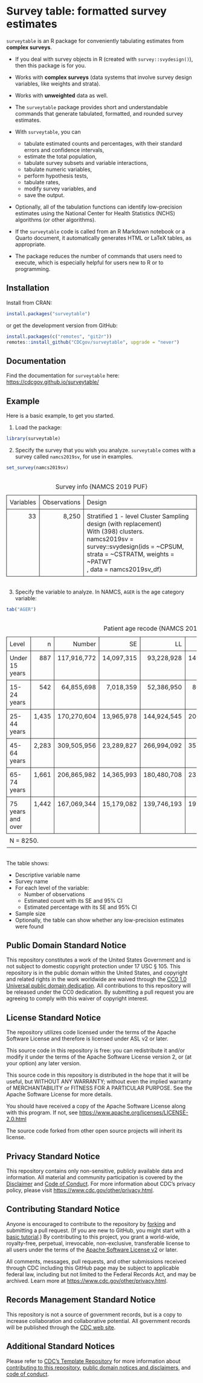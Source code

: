 
<!-- README.md is generated from README.Rmd. Please edit that file -->

# Survey table: formatted survey estimates

<!-- badges: start -->
<!-- badges: end -->

`surveytable` is an R package for conveniently tabulating estimates from
**complex surveys**.

- If you deal with survey objects in R (created with
  `survey::svydesign()`), then this package is for you.

- Works with **complex surveys** (data systems that involve survey
  design variables, like weights and strata).

- Works with **unweighted** data as well.

- The `surveytable` package provides short and understandable commands
  that generate tabulated, formatted, and rounded survey estimates.

- With `surveytable`, you can

  - tabulate estimated counts and percentages, with their standard
    errors and confidence intervals,
  - estimate the total population,
  - tabulate survey subsets and variable interactions,
  - tabulate numeric variables,
  - perform hypothesis tests,
  - tabulate rates,
  - modify survey variables, and
  - save the output.

- Optionally, all of the tabulation functions can identify low-precision
  estimates using the National Center for Health Statistics (NCHS)
  algorithms (or other algorithms).

- If the `surveytable` code is called from an R Markdown notebook or a
  Quarto document, it automatically generates HTML or LaTeX tables, as
  appropriate.

- The package reduces the number of commands that users need to execute,
  which is especially helpful for users new to R or to programming.

## Installation

Install from CRAN:

``` r
install.packages("surveytable")
```

or get the development version from GitHub:

``` r
install.packages(c("remotes", "git2r"))
remotes::install_github("CDCgov/surveytable", upgrade = "never")
```

## Documentation

Find the documentation for `surveytable` here:
<https://cdcgov.github.io/surveytable/>

## Example

Here is a basic example, to get you started.

1.  Load the package:

``` r
library(surveytable)
```

2.  Specify the survey that you wish you analyze. `surveytable` comes
    with a survey called `namcs2019sv`, for use in examples.

``` r
set_survey(namcs2019sv)
```

<table class="huxtable" data-quarto-disable-processing="true" style="border-collapse: collapse; border: 0px; margin-bottom: 2em; margin-top: 2em; ; margin-left: auto; margin-right: auto;  ">
<caption style="caption-side: top; text-align: center;">
Survey info {NAMCS 2019 PUF}
</caption>
<col>
<col>
<col>
<tr>
<th style="vertical-align: top; text-align: right; white-space: normal; border-style: solid solid solid solid; border-width: 0.4pt 0.4pt 0.4pt 0.4pt;    padding: 6pt 6pt 6pt 6pt; font-weight: normal;">
Variables
</th>
<th style="vertical-align: top; text-align: right; white-space: normal; border-style: solid solid solid solid; border-width: 0.4pt 0.4pt 0.4pt 0.4pt;    padding: 6pt 6pt 6pt 6pt; font-weight: normal;">
Observations
</th>
<th style="vertical-align: top; text-align: left; white-space: normal; border-style: solid solid solid solid; border-width: 0.4pt 0.4pt 0.4pt 0.4pt;    padding: 6pt 6pt 6pt 6pt; font-weight: normal;">
Design
</th>
</tr>
<tr>
<td style="vertical-align: top; text-align: right; white-space: normal; border-style: solid solid solid solid; border-width: 0.4pt 0.4pt 0.4pt 0.4pt;    padding: 6pt 6pt 6pt 6pt; font-weight: normal;">
33
</td>
<td style="vertical-align: top; text-align: right; white-space: normal; border-style: solid solid solid solid; border-width: 0.4pt 0.4pt 0.4pt 0.4pt;    padding: 6pt 6pt 6pt 6pt; font-weight: normal;">
8,250
</td>
<td style="vertical-align: top; text-align: left; white-space: normal; border-style: solid solid solid solid; border-width: 0.4pt 0.4pt 0.4pt 0.4pt;    padding: 6pt 6pt 6pt 6pt; font-weight: normal;">
Stratified 1 - level Cluster Sampling design (with replacement)<br>With
(398) clusters.<br>namcs2019sv = survey::svydesign(ids = ~CPSUM, strata
= ~CSTRATM, weights = ~PATWT<br> , data = namcs2019sv_df)
</td>
</tr>
</table>

3.  Specify the variable to analyze. In NAMCS, `AGER` is the age
    category variable:

``` r
tab("AGER")
```

<table class="huxtable" data-quarto-disable-processing="true" style="border-collapse: collapse; border: 0px; margin-bottom: 2em; margin-top: 2em; ; margin-left: auto; margin-right: auto;  ">
<caption style="caption-side: top; text-align: center;">
Patient age recode {NAMCS 2019 PUF}
</caption>
<col>
<col>
<col>
<col>
<col>
<col>
<col>
<col>
<col>
<col>
<tr>
<th style="vertical-align: top; text-align: left; white-space: normal; border-style: solid solid solid solid; border-width: 0.4pt 0.4pt 0.4pt 0.4pt;    padding: 6pt 6pt 6pt 6pt; font-weight: normal;">
Level
</th>
<th style="vertical-align: top; text-align: right; white-space: normal; border-style: solid solid solid solid; border-width: 0.4pt 0.4pt 0.4pt 0.4pt;    padding: 6pt 6pt 6pt 6pt; font-weight: normal;">
n
</th>
<th style="vertical-align: top; text-align: right; white-space: normal; border-style: solid solid solid solid; border-width: 0.4pt 0.4pt 0.4pt 0.4pt;    padding: 6pt 6pt 6pt 6pt; font-weight: normal;">
Number
</th>
<th style="vertical-align: top; text-align: right; white-space: normal; border-style: solid solid solid solid; border-width: 0.4pt 0.4pt 0.4pt 0.4pt;    padding: 6pt 6pt 6pt 6pt; font-weight: normal;">
SE
</th>
<th style="vertical-align: top; text-align: right; white-space: normal; border-style: solid solid solid solid; border-width: 0.4pt 0.4pt 0.4pt 0.4pt;    padding: 6pt 6pt 6pt 6pt; font-weight: normal;">
LL
</th>
<th style="vertical-align: top; text-align: right; white-space: normal; border-style: solid solid solid solid; border-width: 0.4pt 0.4pt 0.4pt 0.4pt;    padding: 6pt 6pt 6pt 6pt; font-weight: normal;">
UL
</th>
<th style="vertical-align: top; text-align: right; white-space: normal; border-style: solid solid solid solid; border-width: 0.4pt 0.4pt 0.4pt 0.4pt;    padding: 6pt 6pt 6pt 6pt; font-weight: normal;">
Percent
</th>
<th style="vertical-align: top; text-align: right; white-space: normal; border-style: solid solid solid solid; border-width: 0.4pt 0.4pt 0.4pt 0.4pt;    padding: 6pt 6pt 6pt 6pt; font-weight: normal;">
SE
</th>
<th style="vertical-align: top; text-align: right; white-space: normal; border-style: solid solid solid solid; border-width: 0.4pt 0.4pt 0.4pt 0.4pt;    padding: 6pt 6pt 6pt 6pt; font-weight: normal;">
LL
</th>
<th style="vertical-align: top; text-align: right; white-space: normal; border-style: solid solid solid solid; border-width: 0.4pt 0.4pt 0.4pt 0.4pt;    padding: 6pt 6pt 6pt 6pt; font-weight: normal;">
UL
</th>
</tr>
<tr>
<td style="vertical-align: top; text-align: left; white-space: normal; border-style: solid solid solid solid; border-width: 0.4pt 0.4pt 0.4pt 0.4pt;    padding: 6pt 6pt 6pt 6pt; font-weight: normal;">
Under 15 years
</td>
<td style="vertical-align: top; text-align: right; white-space: normal; border-style: solid solid solid solid; border-width: 0.4pt 0.4pt 0.4pt 0.4pt;    padding: 6pt 6pt 6pt 6pt; font-weight: normal;">
887
</td>
<td style="vertical-align: top; text-align: right; white-space: normal; border-style: solid solid solid solid; border-width: 0.4pt 0.4pt 0.4pt 0.4pt;    padding: 6pt 6pt 6pt 6pt; font-weight: normal;">
117,916,772
</td>
<td style="vertical-align: top; text-align: right; white-space: normal; border-style: solid solid solid solid; border-width: 0.4pt 0.4pt 0.4pt 0.4pt;    padding: 6pt 6pt 6pt 6pt; font-weight: normal;">
14,097,315
</td>
<td style="vertical-align: top; text-align: right; white-space: normal; border-style: solid solid solid solid; border-width: 0.4pt 0.4pt 0.4pt 0.4pt;    padding: 6pt 6pt 6pt 6pt; font-weight: normal;">
93,228,928
</td>
<td style="vertical-align: top; text-align: right; white-space: normal; border-style: solid solid solid solid; border-width: 0.4pt 0.4pt 0.4pt 0.4pt;    padding: 6pt 6pt 6pt 6pt; font-weight: normal;">
149,142,177
</td>
<td style="vertical-align: top; text-align: right; white-space: normal; border-style: solid solid solid solid; border-width: 0.4pt 0.4pt 0.4pt 0.4pt;    padding: 6pt 6pt 6pt 6pt; font-weight: normal;">
11.4
</td>
<td style="vertical-align: top; text-align: right; white-space: normal; border-style: solid solid solid solid; border-width: 0.4pt 0.4pt 0.4pt 0.4pt;    padding: 6pt 6pt 6pt 6pt; font-weight: normal;">
1.3
</td>
<td style="vertical-align: top; text-align: right; white-space: normal; border-style: solid solid solid solid; border-width: 0.4pt 0.4pt 0.4pt 0.4pt;    padding: 6pt 6pt 6pt 6pt; font-weight: normal;">
8.9
</td>
<td style="vertical-align: top; text-align: right; white-space: normal; border-style: solid solid solid solid; border-width: 0.4pt 0.4pt 0.4pt 0.4pt;    padding: 6pt 6pt 6pt 6pt; font-weight: normal;">
14.2
</td>
</tr>
<tr>
<td style="vertical-align: top; text-align: left; white-space: normal; border-style: solid solid solid solid; border-width: 0.4pt 0.4pt 0.4pt 0.4pt;    padding: 6pt 6pt 6pt 6pt; font-weight: normal;">
15-24 years
</td>
<td style="vertical-align: top; text-align: right; white-space: normal; border-style: solid solid solid solid; border-width: 0.4pt 0.4pt 0.4pt 0.4pt;    padding: 6pt 6pt 6pt 6pt; font-weight: normal;">
542
</td>
<td style="vertical-align: top; text-align: right; white-space: normal; border-style: solid solid solid solid; border-width: 0.4pt 0.4pt 0.4pt 0.4pt;    padding: 6pt 6pt 6pt 6pt; font-weight: normal;">
64,855,698
</td>
<td style="vertical-align: top; text-align: right; white-space: normal; border-style: solid solid solid solid; border-width: 0.4pt 0.4pt 0.4pt 0.4pt;    padding: 6pt 6pt 6pt 6pt; font-weight: normal;">
7,018,359
</td>
<td style="vertical-align: top; text-align: right; white-space: normal; border-style: solid solid solid solid; border-width: 0.4pt 0.4pt 0.4pt 0.4pt;    padding: 6pt 6pt 6pt 6pt; font-weight: normal;">
52,386,950
</td>
<td style="vertical-align: top; text-align: right; white-space: normal; border-style: solid solid solid solid; border-width: 0.4pt 0.4pt 0.4pt 0.4pt;    padding: 6pt 6pt 6pt 6pt; font-weight: normal;">
80,292,164
</td>
<td style="vertical-align: top; text-align: right; white-space: normal; border-style: solid solid solid solid; border-width: 0.4pt 0.4pt 0.4pt 0.4pt;    padding: 6pt 6pt 6pt 6pt; font-weight: normal;">
6.3
</td>
<td style="vertical-align: top; text-align: right; white-space: normal; border-style: solid solid solid solid; border-width: 0.4pt 0.4pt 0.4pt 0.4pt;    padding: 6pt 6pt 6pt 6pt; font-weight: normal;">
0.6
</td>
<td style="vertical-align: top; text-align: right; white-space: normal; border-style: solid solid solid solid; border-width: 0.4pt 0.4pt 0.4pt 0.4pt;    padding: 6pt 6pt 6pt 6pt; font-weight: normal;">
5.1
</td>
<td style="vertical-align: top; text-align: right; white-space: normal; border-style: solid solid solid solid; border-width: 0.4pt 0.4pt 0.4pt 0.4pt;    padding: 6pt 6pt 6pt 6pt; font-weight: normal;">
7.5
</td>
</tr>
<tr>
<td style="vertical-align: top; text-align: left; white-space: normal; border-style: solid solid solid solid; border-width: 0.4pt 0.4pt 0.4pt 0.4pt;    padding: 6pt 6pt 6pt 6pt; font-weight: normal;">
25-44 years
</td>
<td style="vertical-align: top; text-align: right; white-space: normal; border-style: solid solid solid solid; border-width: 0.4pt 0.4pt 0.4pt 0.4pt;    padding: 6pt 6pt 6pt 6pt; font-weight: normal;">
1,435
</td>
<td style="vertical-align: top; text-align: right; white-space: normal; border-style: solid solid solid solid; border-width: 0.4pt 0.4pt 0.4pt 0.4pt;    padding: 6pt 6pt 6pt 6pt; font-weight: normal;">
170,270,604
</td>
<td style="vertical-align: top; text-align: right; white-space: normal; border-style: solid solid solid solid; border-width: 0.4pt 0.4pt 0.4pt 0.4pt;    padding: 6pt 6pt 6pt 6pt; font-weight: normal;">
13,965,978
</td>
<td style="vertical-align: top; text-align: right; white-space: normal; border-style: solid solid solid solid; border-width: 0.4pt 0.4pt 0.4pt 0.4pt;    padding: 6pt 6pt 6pt 6pt; font-weight: normal;">
144,924,545
</td>
<td style="vertical-align: top; text-align: right; white-space: normal; border-style: solid solid solid solid; border-width: 0.4pt 0.4pt 0.4pt 0.4pt;    padding: 6pt 6pt 6pt 6pt; font-weight: normal;">
200,049,472
</td>
<td style="vertical-align: top; text-align: right; white-space: normal; border-style: solid solid solid solid; border-width: 0.4pt 0.4pt 0.4pt 0.4pt;    padding: 6pt 6pt 6pt 6pt; font-weight: normal;">
16.4
</td>
<td style="vertical-align: top; text-align: right; white-space: normal; border-style: solid solid solid solid; border-width: 0.4pt 0.4pt 0.4pt 0.4pt;    padding: 6pt 6pt 6pt 6pt; font-weight: normal;">
1.1
</td>
<td style="vertical-align: top; text-align: right; white-space: normal; border-style: solid solid solid solid; border-width: 0.4pt 0.4pt 0.4pt 0.4pt;    padding: 6pt 6pt 6pt 6pt; font-weight: normal;">
14.3
</td>
<td style="vertical-align: top; text-align: right; white-space: normal; border-style: solid solid solid solid; border-width: 0.4pt 0.4pt 0.4pt 0.4pt;    padding: 6pt 6pt 6pt 6pt; font-weight: normal;">
18.8
</td>
</tr>
<tr>
<td style="vertical-align: top; text-align: left; white-space: normal; border-style: solid solid solid solid; border-width: 0.4pt 0.4pt 0.4pt 0.4pt;    padding: 6pt 6pt 6pt 6pt; font-weight: normal;">
45-64 years
</td>
<td style="vertical-align: top; text-align: right; white-space: normal; border-style: solid solid solid solid; border-width: 0.4pt 0.4pt 0.4pt 0.4pt;    padding: 6pt 6pt 6pt 6pt; font-weight: normal;">
2,283
</td>
<td style="vertical-align: top; text-align: right; white-space: normal; border-style: solid solid solid solid; border-width: 0.4pt 0.4pt 0.4pt 0.4pt;    padding: 6pt 6pt 6pt 6pt; font-weight: normal;">
309,505,956
</td>
<td style="vertical-align: top; text-align: right; white-space: normal; border-style: solid solid solid solid; border-width: 0.4pt 0.4pt 0.4pt 0.4pt;    padding: 6pt 6pt 6pt 6pt; font-weight: normal;">
23,289,827
</td>
<td style="vertical-align: top; text-align: right; white-space: normal; border-style: solid solid solid solid; border-width: 0.4pt 0.4pt 0.4pt 0.4pt;    padding: 6pt 6pt 6pt 6pt; font-weight: normal;">
266,994,092
</td>
<td style="vertical-align: top; text-align: right; white-space: normal; border-style: solid solid solid solid; border-width: 0.4pt 0.4pt 0.4pt 0.4pt;    padding: 6pt 6pt 6pt 6pt; font-weight: normal;">
358,786,727
</td>
<td style="vertical-align: top; text-align: right; white-space: normal; border-style: solid solid solid solid; border-width: 0.4pt 0.4pt 0.4pt 0.4pt;    padding: 6pt 6pt 6pt 6pt; font-weight: normal;">
29.9
</td>
<td style="vertical-align: top; text-align: right; white-space: normal; border-style: solid solid solid solid; border-width: 0.4pt 0.4pt 0.4pt 0.4pt;    padding: 6pt 6pt 6pt 6pt; font-weight: normal;">
1.4
</td>
<td style="vertical-align: top; text-align: right; white-space: normal; border-style: solid solid solid solid; border-width: 0.4pt 0.4pt 0.4pt 0.4pt;    padding: 6pt 6pt 6pt 6pt; font-weight: normal;">
27.2
</td>
<td style="vertical-align: top; text-align: right; white-space: normal; border-style: solid solid solid solid; border-width: 0.4pt 0.4pt 0.4pt 0.4pt;    padding: 6pt 6pt 6pt 6pt; font-weight: normal;">
32.6
</td>
</tr>
<tr>
<td style="vertical-align: top; text-align: left; white-space: normal; border-style: solid solid solid solid; border-width: 0.4pt 0.4pt 0.4pt 0.4pt;    padding: 6pt 6pt 6pt 6pt; font-weight: normal;">
65-74 years
</td>
<td style="vertical-align: top; text-align: right; white-space: normal; border-style: solid solid solid solid; border-width: 0.4pt 0.4pt 0.4pt 0.4pt;    padding: 6pt 6pt 6pt 6pt; font-weight: normal;">
1,661
</td>
<td style="vertical-align: top; text-align: right; white-space: normal; border-style: solid solid solid solid; border-width: 0.4pt 0.4pt 0.4pt 0.4pt;    padding: 6pt 6pt 6pt 6pt; font-weight: normal;">
206,865,982
</td>
<td style="vertical-align: top; text-align: right; white-space: normal; border-style: solid solid solid solid; border-width: 0.4pt 0.4pt 0.4pt 0.4pt;    padding: 6pt 6pt 6pt 6pt; font-weight: normal;">
14,365,993
</td>
<td style="vertical-align: top; text-align: right; white-space: normal; border-style: solid solid solid solid; border-width: 0.4pt 0.4pt 0.4pt 0.4pt;    padding: 6pt 6pt 6pt 6pt; font-weight: normal;">
180,480,708
</td>
<td style="vertical-align: top; text-align: right; white-space: normal; border-style: solid solid solid solid; border-width: 0.4pt 0.4pt 0.4pt 0.4pt;    padding: 6pt 6pt 6pt 6pt; font-weight: normal;">
237,108,637
</td>
<td style="vertical-align: top; text-align: right; white-space: normal; border-style: solid solid solid solid; border-width: 0.4pt 0.4pt 0.4pt 0.4pt;    padding: 6pt 6pt 6pt 6pt; font-weight: normal;">
20  
</td>
<td style="vertical-align: top; text-align: right; white-space: normal; border-style: solid solid solid solid; border-width: 0.4pt 0.4pt 0.4pt 0.4pt;    padding: 6pt 6pt 6pt 6pt; font-weight: normal;">
1.2
</td>
<td style="vertical-align: top; text-align: right; white-space: normal; border-style: solid solid solid solid; border-width: 0.4pt 0.4pt 0.4pt 0.4pt;    padding: 6pt 6pt 6pt 6pt; font-weight: normal;">
17.6
</td>
<td style="vertical-align: top; text-align: right; white-space: normal; border-style: solid solid solid solid; border-width: 0.4pt 0.4pt 0.4pt 0.4pt;    padding: 6pt 6pt 6pt 6pt; font-weight: normal;">
22.5
</td>
</tr>
<tr>
<td style="vertical-align: top; text-align: left; white-space: normal; border-style: solid solid solid solid; border-width: 0.4pt 0.4pt 0.8pt 0.4pt;    padding: 6pt 6pt 6pt 6pt; font-weight: normal;">
75 years and over
</td>
<td style="vertical-align: top; text-align: right; white-space: normal; border-style: solid solid solid solid; border-width: 0.4pt 0.4pt 0.8pt 0.4pt;    padding: 6pt 6pt 6pt 6pt; font-weight: normal;">
1,442
</td>
<td style="vertical-align: top; text-align: right; white-space: normal; border-style: solid solid solid solid; border-width: 0.4pt 0.4pt 0.8pt 0.4pt;    padding: 6pt 6pt 6pt 6pt; font-weight: normal;">
167,069,344
</td>
<td style="vertical-align: top; text-align: right; white-space: normal; border-style: solid solid solid solid; border-width: 0.4pt 0.4pt 0.8pt 0.4pt;    padding: 6pt 6pt 6pt 6pt; font-weight: normal;">
15,179,082
</td>
<td style="vertical-align: top; text-align: right; white-space: normal; border-style: solid solid solid solid; border-width: 0.4pt 0.4pt 0.8pt 0.4pt;    padding: 6pt 6pt 6pt 6pt; font-weight: normal;">
139,746,193
</td>
<td style="vertical-align: top; text-align: right; white-space: normal; border-style: solid solid solid solid; border-width: 0.4pt 0.4pt 0.8pt 0.4pt;    padding: 6pt 6pt 6pt 6pt; font-weight: normal;">
199,734,713
</td>
<td style="vertical-align: top; text-align: right; white-space: normal; border-style: solid solid solid solid; border-width: 0.4pt 0.4pt 0.8pt 0.4pt;    padding: 6pt 6pt 6pt 6pt; font-weight: normal;">
16.1
</td>
<td style="vertical-align: top; text-align: right; white-space: normal; border-style: solid solid solid solid; border-width: 0.4pt 0.4pt 0.8pt 0.4pt;    padding: 6pt 6pt 6pt 6pt; font-weight: normal;">
1.3
</td>
<td style="vertical-align: top; text-align: right; white-space: normal; border-style: solid solid solid solid; border-width: 0.4pt 0.4pt 0.8pt 0.4pt;    padding: 6pt 6pt 6pt 6pt; font-weight: normal;">
13.7
</td>
<td style="vertical-align: top; text-align: right; white-space: normal; border-style: solid solid solid solid; border-width: 0.4pt 0.4pt 0.8pt 0.4pt;    padding: 6pt 6pt 6pt 6pt; font-weight: normal;">
18.8
</td>
</tr>
<tr>
<td colspan="10" style="vertical-align: top; text-align: left; white-space: normal; border-style: solid solid solid solid; border-width: 0.8pt 0pt 0pt 0pt;    padding: 6pt 6pt 6pt 6pt; font-weight: normal;">
N = 8250.
</td>
</tr>
</table>

The table shows:

- Descriptive variable name
- Survey name
- For each level of the variable:
  - Number of observations
  - Estimated count with its SE and 95% CI
  - Estimated percentage with its SE and 95% CI
- Sample size
- Optionally, the table can show whether any low-precision estimates
  were found

<!-- CDC standard text -->

## Public Domain Standard Notice

This repository constitutes a work of the United States Government and
is not subject to domestic copyright protection under 17 USC § 105. This
repository is in the public domain within the United States, and
copyright and related rights in the work worldwide are waived through
the [CC0 1.0 Universal public domain
dedication](https://creativecommons.org/publicdomain/zero/1.0/). All
contributions to this repository will be released under the CC0
dedication. By submitting a pull request you are agreeing to comply with
this waiver of copyright interest.

## License Standard Notice

The repository utilizes code licensed under the terms of the Apache
Software License and therefore is licensed under ASL v2 or later.

This source code in this repository is free: you can redistribute it
and/or modify it under the terms of the Apache Software License version
2, or (at your option) any later version.

This source code in this repository is distributed in the hope that it
will be useful, but WITHOUT ANY WARRANTY; without even the implied
warranty of MERCHANTABILITY or FITNESS FOR A PARTICULAR PURPOSE. See the
Apache Software License for more details.

You should have received a copy of the Apache Software License along
with this program. If not, see
<https://www.apache.org/licenses/LICENSE-2.0.html>

The source code forked from other open source projects will inherit its
license.

## Privacy Standard Notice

This repository contains only non-sensitive, publicly available data and
information. All material and community participation is covered by the
[Disclaimer](https://github.com/CDCgov/template/blob/master/DISCLAIMER.md)
and [Code of
Conduct](https://github.com/CDCgov/template/blob/master/code-of-conduct.md).
For more information about CDC’s privacy policy, please visit
<https://www.cdc.gov/other/privacy.html>.

## Contributing Standard Notice

Anyone is encouraged to contribute to the repository by
[forking](https://docs.github.com/articles/fork-a-repo) and submitting a
pull request. (If you are new to GitHub, you might start with a [basic
tutorial](https://docs.github.com/articles/set-up-git).) By contributing
to this project, you grant a world-wide, royalty-free, perpetual,
irrevocable, non-exclusive, transferable license to all users under the
terms of the [Apache Software License
v2](https://www.apache.org/licenses/LICENSE-2.0.html) or later.

All comments, messages, pull requests, and other submissions received
through CDC including this GitHub page may be subject to applicable
federal law, including but not limited to the Federal Records Act, and
may be archived. Learn more at <https://www.cdc.gov/other/privacy.html>.

## Records Management Standard Notice

This repository is not a source of government records, but is a copy to
increase collaboration and collaborative potential. All government
records will be published through the [CDC web
site](https://www.cdc.gov).

## Additional Standard Notices

Please refer to [CDC’s Template
Repository](https://github.com/CDCgov/template) for more information
about [contributing to this
repository](https://github.com/CDCgov/template/blob/master/CONTRIBUTING.md),
[public domain notices and
disclaimers](https://github.com/CDCgov/template/blob/master/DISCLAIMER.md),
and [code of
conduct](https://github.com/CDCgov/template/blob/master/code-of-conduct.md).
